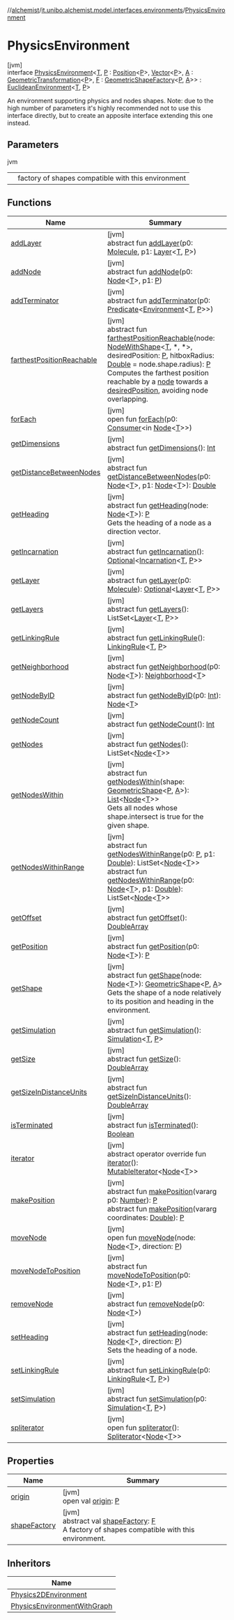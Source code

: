 //[alchemist](../../../index.md)/[it.unibo.alchemist.model.interfaces.environments](../index.md)/[PhysicsEnvironment](index.md)

# PhysicsEnvironment

[jvm]\
interface [PhysicsEnvironment](index.md)<[T](index.md), [P](index.md) : [Position](../../it.unibo.alchemist.model.interfaces/-position/index.md)<[P](index.md)>, [Vector](../../it.unibo.alchemist.model.interfaces.geometry/-vector/index.md)<[P](index.md)>, [A](index.md) : [GeometricTransformation](../../it.unibo.alchemist.model.interfaces.geometry/-geometric-transformation/index.md)<[P](index.md)>, [F](index.md) : [GeometricShapeFactory](../../it.unibo.alchemist.model.interfaces.geometry/-geometric-shape-factory/index.md)<[P](index.md), [A](index.md)>> : [EuclideanEnvironment](../../it.unibo.alchemist.model.interfaces/-euclidean-environment/index.md)<[T](index.md), [P](index.md)> 

An environment supporting physics and nodes shapes. Note: due to the high number of parameters it's highly recommended not to use this interface directly, but to create an apposite interface extending this one instead.

## Parameters

jvm

| | |
|---|---|
|  | <F> factory of shapes compatible with this environment |

## Functions

| Name | Summary |
|---|---|
| [addLayer](../-physics-environment-with-graph/index.md#126323689%2FFunctions%2F-267951372) | [jvm]<br>abstract fun [addLayer](../-physics-environment-with-graph/index.md#126323689%2FFunctions%2F-267951372)(p0: [Molecule](../../it.unibo.alchemist.model.interfaces/-molecule/index.md), p1: [Layer](../../it.unibo.alchemist.model.interfaces/-layer/index.md)<[T](index.md), [P](index.md)>) |
| [addNode](../-physics-environment-with-graph/index.md#-197770120%2FFunctions%2F-267951372) | [jvm]<br>abstract fun [addNode](../-physics-environment-with-graph/index.md#-197770120%2FFunctions%2F-267951372)(p0: [Node](../../it.unibo.alchemist.model.interfaces/-node/index.md)<[T](index.md)>, p1: [P](index.md)) |
| [addTerminator](../-physics-environment-with-graph/index.md#-638290442%2FFunctions%2F-267951372) | [jvm]<br>abstract fun [addTerminator](../-physics-environment-with-graph/index.md#-638290442%2FFunctions%2F-267951372)(p0: [Predicate](https://docs.oracle.com/javase/8/docs/api/java/util/function/Predicate.html)<[Environment](../../it.unibo.alchemist.model.interfaces/-environment/index.md)<[T](index.md), [P](index.md)>>) |
| [farthestPositionReachable](farthest-position-reachable.md) | [jvm]<br>abstract fun [farthestPositionReachable](farthest-position-reachable.md)(node: [NodeWithShape](../../it.unibo.alchemist.model.interfaces.nodes/-node-with-shape/index.md)<[T](index.md), *, *>, desiredPosition: [P](index.md), hitboxRadius: [Double](https://kotlinlang.org/api/latest/jvm/stdlib/kotlin/-double/index.html) = node.shape.radius): [P](index.md)<br>Computes the farthest position reachable by a [node](farthest-position-reachable.md) towards a [desiredPosition](farthest-position-reachable.md), avoiding node overlapping. |
| [forEach](../../it.unibo.alchemist.model.implementations.neighborhoods/-simple-neighborhood/index.md#1379299152%2FFunctions%2F-267951372) | [jvm]<br>open fun [forEach](../../it.unibo.alchemist.model.implementations.neighborhoods/-simple-neighborhood/index.md#1379299152%2FFunctions%2F-267951372)(p0: [Consumer](https://docs.oracle.com/javase/8/docs/api/java/util/function/Consumer.html)<in [Node](../../it.unibo.alchemist.model.interfaces/-node/index.md)<[T](index.md)>>) |
| [getDimensions](../../it.unibo.alchemist.model.interfaces/-environment/get-dimensions.md) | [jvm]<br>abstract fun [getDimensions](../../it.unibo.alchemist.model.interfaces/-environment/get-dimensions.md)(): [Int](https://kotlinlang.org/api/latest/jvm/stdlib/kotlin/-int/index.html) |
| [getDistanceBetweenNodes](../-physics-environment-with-graph/index.md#1545521498%2FFunctions%2F-267951372) | [jvm]<br>abstract fun [getDistanceBetweenNodes](../-physics-environment-with-graph/index.md#1545521498%2FFunctions%2F-267951372)(p0: [Node](../../it.unibo.alchemist.model.interfaces/-node/index.md)<[T](index.md)>, p1: [Node](../../it.unibo.alchemist.model.interfaces/-node/index.md)<[T](index.md)>): [Double](https://kotlinlang.org/api/latest/jvm/stdlib/kotlin/-double/index.html) |
| [getHeading](get-heading.md) | [jvm]<br>abstract fun [getHeading](get-heading.md)(node: [Node](../../it.unibo.alchemist.model.interfaces/-node/index.md)<[T](index.md)>): [P](index.md)<br>Gets the heading of a node as a direction vector. |
| [getIncarnation](../../it.unibo.alchemist.model.interfaces/-environment/get-incarnation.md) | [jvm]<br>abstract fun [getIncarnation](../../it.unibo.alchemist.model.interfaces/-environment/get-incarnation.md)(): [Optional](https://docs.oracle.com/javase/8/docs/api/java/util/Optional.html)<[Incarnation](../../it.unibo.alchemist.model.interfaces/-incarnation/index.md)<[T](index.md), [P](index.md)>> |
| [getLayer](../-physics-environment-with-graph/index.md#-1122345695%2FFunctions%2F-267951372) | [jvm]<br>abstract fun [getLayer](../-physics-environment-with-graph/index.md#-1122345695%2FFunctions%2F-267951372)(p0: [Molecule](../../it.unibo.alchemist.model.interfaces/-molecule/index.md)): [Optional](https://docs.oracle.com/javase/8/docs/api/java/util/Optional.html)<[Layer](../../it.unibo.alchemist.model.interfaces/-layer/index.md)<[T](index.md), [P](index.md)>> |
| [getLayers](../../it.unibo.alchemist.model.interfaces/-environment/get-layers.md) | [jvm]<br>abstract fun [getLayers](../../it.unibo.alchemist.model.interfaces/-environment/get-layers.md)(): ListSet<[Layer](../../it.unibo.alchemist.model.interfaces/-layer/index.md)<[T](index.md), [P](index.md)>> |
| [getLinkingRule](../../it.unibo.alchemist.model.interfaces/-environment/get-linking-rule.md) | [jvm]<br>abstract fun [getLinkingRule](../../it.unibo.alchemist.model.interfaces/-environment/get-linking-rule.md)(): [LinkingRule](../../it.unibo.alchemist.model.interfaces/-linking-rule/index.md)<[T](index.md), [P](index.md)> |
| [getNeighborhood](../-physics-environment-with-graph/index.md#-85790470%2FFunctions%2F-267951372) | [jvm]<br>abstract fun [getNeighborhood](../-physics-environment-with-graph/index.md#-85790470%2FFunctions%2F-267951372)(p0: [Node](../../it.unibo.alchemist.model.interfaces/-node/index.md)<[T](index.md)>): [Neighborhood](../../it.unibo.alchemist.model.interfaces/-neighborhood/index.md)<[T](index.md)> |
| [getNodeByID](../-physics-environment-with-graph/index.md#-133466387%2FFunctions%2F-267951372) | [jvm]<br>abstract fun [getNodeByID](../-physics-environment-with-graph/index.md#-133466387%2FFunctions%2F-267951372)(p0: [Int](https://kotlinlang.org/api/latest/jvm/stdlib/kotlin/-int/index.html)): [Node](../../it.unibo.alchemist.model.interfaces/-node/index.md)<[T](index.md)> |
| [getNodeCount](../../it.unibo.alchemist.model.interfaces/-environment/get-node-count.md) | [jvm]<br>abstract fun [getNodeCount](../../it.unibo.alchemist.model.interfaces/-environment/get-node-count.md)(): [Int](https://kotlinlang.org/api/latest/jvm/stdlib/kotlin/-int/index.html) |
| [getNodes](../../it.unibo.alchemist.model.interfaces/-environment/get-nodes.md) | [jvm]<br>abstract fun [getNodes](../../it.unibo.alchemist.model.interfaces/-environment/get-nodes.md)(): ListSet<[Node](../../it.unibo.alchemist.model.interfaces/-node/index.md)<[T](index.md)>> |
| [getNodesWithin](get-nodes-within.md) | [jvm]<br>abstract fun [getNodesWithin](get-nodes-within.md)(shape: [GeometricShape](../../it.unibo.alchemist.model.interfaces.geometry/-geometric-shape/index.md)<[P](index.md), [A](index.md)>): [List](https://kotlinlang.org/api/latest/jvm/stdlib/kotlin.collections/-list/index.html)<[Node](../../it.unibo.alchemist.model.interfaces/-node/index.md)<[T](index.md)>><br>Gets all nodes whose shape.intersect is true for the given shape. |
| [getNodesWithinRange](../-physics-environment-with-graph/index.md#634323809%2FFunctions%2F-267951372) | [jvm]<br>abstract fun [getNodesWithinRange](../-physics-environment-with-graph/index.md#634323809%2FFunctions%2F-267951372)(p0: [P](index.md), p1: [Double](https://kotlinlang.org/api/latest/jvm/stdlib/kotlin/-double/index.html)): ListSet<[Node](../../it.unibo.alchemist.model.interfaces/-node/index.md)<[T](index.md)>><br>abstract fun [getNodesWithinRange](../-physics-environment-with-graph/index.md#-1612566862%2FFunctions%2F-267951372)(p0: [Node](../../it.unibo.alchemist.model.interfaces/-node/index.md)<[T](index.md)>, p1: [Double](https://kotlinlang.org/api/latest/jvm/stdlib/kotlin/-double/index.html)): ListSet<[Node](../../it.unibo.alchemist.model.interfaces/-node/index.md)<[T](index.md)>> |
| [getOffset](../../it.unibo.alchemist.model.interfaces/-environment/get-offset.md) | [jvm]<br>abstract fun [getOffset](../../it.unibo.alchemist.model.interfaces/-environment/get-offset.md)(): [DoubleArray](https://kotlinlang.org/api/latest/jvm/stdlib/kotlin/-double-array/index.html) |
| [getPosition](../-physics-environment-with-graph/index.md#1369612629%2FFunctions%2F-267951372) | [jvm]<br>abstract fun [getPosition](../-physics-environment-with-graph/index.md#1369612629%2FFunctions%2F-267951372)(p0: [Node](../../it.unibo.alchemist.model.interfaces/-node/index.md)<[T](index.md)>): [P](index.md) |
| [getShape](get-shape.md) | [jvm]<br>abstract fun [getShape](get-shape.md)(node: [Node](../../it.unibo.alchemist.model.interfaces/-node/index.md)<[T](index.md)>): [GeometricShape](../../it.unibo.alchemist.model.interfaces.geometry/-geometric-shape/index.md)<[P](index.md), [A](index.md)><br>Gets the shape of a node relatively to its position and heading in the environment. |
| [getSimulation](../../it.unibo.alchemist.model.interfaces/-environment/get-simulation.md) | [jvm]<br>abstract fun [getSimulation](../../it.unibo.alchemist.model.interfaces/-environment/get-simulation.md)(): [Simulation](../../it.unibo.alchemist.core.interfaces/-simulation/index.md)<[T](index.md), [P](index.md)> |
| [getSize](../../it.unibo.alchemist.model.interfaces/-environment/get-size.md) | [jvm]<br>abstract fun [getSize](../../it.unibo.alchemist.model.interfaces/-environment/get-size.md)(): [DoubleArray](https://kotlinlang.org/api/latest/jvm/stdlib/kotlin/-double-array/index.html) |
| [getSizeInDistanceUnits](../../it.unibo.alchemist.model.interfaces/-environment/get-size-in-distance-units.md) | [jvm]<br>abstract fun [getSizeInDistanceUnits](../../it.unibo.alchemist.model.interfaces/-environment/get-size-in-distance-units.md)(): [DoubleArray](https://kotlinlang.org/api/latest/jvm/stdlib/kotlin/-double-array/index.html) |
| [isTerminated](../../it.unibo.alchemist.model.interfaces/-environment/is-terminated.md) | [jvm]<br>abstract fun [isTerminated](../../it.unibo.alchemist.model.interfaces/-environment/is-terminated.md)(): [Boolean](https://kotlinlang.org/api/latest/jvm/stdlib/kotlin/-boolean/index.html) |
| [iterator](../../it.unibo.alchemist.model.interfaces.nodes/-node-with-shape/index.md#-1651023311%2FFunctions%2F-267951372) | [jvm]<br>abstract operator override fun [iterator](../../it.unibo.alchemist.model.interfaces.nodes/-node-with-shape/index.md#-1651023311%2FFunctions%2F-267951372)(): [MutableIterator](https://kotlinlang.org/api/latest/jvm/stdlib/kotlin.collections/-mutable-iterator/index.html)<[Node](../../it.unibo.alchemist.model.interfaces/-node/index.md)<[T](index.md)>> |
| [makePosition](../-physics-environment-with-graph/index.md#1042884226%2FFunctions%2F-267951372) | [jvm]<br>abstract fun [makePosition](../-physics-environment-with-graph/index.md#1042884226%2FFunctions%2F-267951372)(vararg p0: [Number](https://kotlinlang.org/api/latest/jvm/stdlib/kotlin/-number/index.html)): [P](index.md)<br>abstract fun [makePosition](../../it.unibo.alchemist.model.interfaces/-euclidean-environment/make-position.md)(vararg coordinates: [Double](https://kotlinlang.org/api/latest/jvm/stdlib/kotlin/-double/index.html)): [P](index.md) |
| [moveNode](../../it.unibo.alchemist.model.interfaces/-euclidean-environment/move-node.md) | [jvm]<br>open fun [moveNode](../../it.unibo.alchemist.model.interfaces/-euclidean-environment/move-node.md)(node: [Node](../../it.unibo.alchemist.model.interfaces/-node/index.md)<[T](index.md)>, direction: [P](index.md)) |
| [moveNodeToPosition](../-physics-environment-with-graph/index.md#-302891260%2FFunctions%2F-267951372) | [jvm]<br>abstract fun [moveNodeToPosition](../-physics-environment-with-graph/index.md#-302891260%2FFunctions%2F-267951372)(p0: [Node](../../it.unibo.alchemist.model.interfaces/-node/index.md)<[T](index.md)>, p1: [P](index.md)) |
| [removeNode](../-physics-environment-with-graph/index.md#-306697004%2FFunctions%2F-267951372) | [jvm]<br>abstract fun [removeNode](../-physics-environment-with-graph/index.md#-306697004%2FFunctions%2F-267951372)(p0: [Node](../../it.unibo.alchemist.model.interfaces/-node/index.md)<[T](index.md)>) |
| [setHeading](set-heading.md) | [jvm]<br>abstract fun [setHeading](set-heading.md)(node: [Node](../../it.unibo.alchemist.model.interfaces/-node/index.md)<[T](index.md)>, direction: [P](index.md))<br>Sets the heading of a node. |
| [setLinkingRule](../-physics-environment-with-graph/index.md#-1005317528%2FFunctions%2F-267951372) | [jvm]<br>abstract fun [setLinkingRule](../-physics-environment-with-graph/index.md#-1005317528%2FFunctions%2F-267951372)(p0: [LinkingRule](../../it.unibo.alchemist.model.interfaces/-linking-rule/index.md)<[T](index.md), [P](index.md)>) |
| [setSimulation](../-physics-environment-with-graph/index.md#1147788016%2FFunctions%2F-267951372) | [jvm]<br>abstract fun [setSimulation](../-physics-environment-with-graph/index.md#1147788016%2FFunctions%2F-267951372)(p0: [Simulation](../../it.unibo.alchemist.core.interfaces/-simulation/index.md)<[T](index.md), [P](index.md)>) |
| [spliterator](../../it.unibo.alchemist.loader.deployments/-close-to-g-p-s-trace/index.md#-1387152138%2FFunctions%2F-267951372) | [jvm]<br>open fun [spliterator](../../it.unibo.alchemist.loader.deployments/-close-to-g-p-s-trace/index.md#-1387152138%2FFunctions%2F-267951372)(): [Spliterator](https://docs.oracle.com/javase/8/docs/api/java/util/Spliterator.html)<[Node](../../it.unibo.alchemist.model.interfaces/-node/index.md)<[T](index.md)>> |

## Properties

| Name | Summary |
|---|---|
| [origin](index.md#272848836%2FProperties%2F-267951372) | [jvm]<br>open val [origin](index.md#272848836%2FProperties%2F-267951372): [P](index.md) |
| [shapeFactory](shape-factory.md) | [jvm]<br>abstract val [shapeFactory](shape-factory.md): [F](index.md)<br>A factory of shapes compatible with this environment. |

## Inheritors

| Name |
|---|
| [Physics2DEnvironment](../-physics2-d-environment/index.md) |
| [PhysicsEnvironmentWithGraph](../-physics-environment-with-graph/index.md) |
